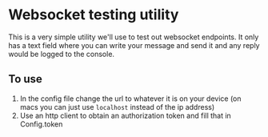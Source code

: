 # Websocket testing utility

This is a very simple utility we'll use to test out websocket endpoints. It only has a text field where you can write your message and send it and any reply
would be logged to the console.

## To use

1. In the config file change the url to whatever it is on your device (on macs you can just use `localhost` instead of the ip address)
2. Use an http client to obtain an authorization token and fill that in Config.token
